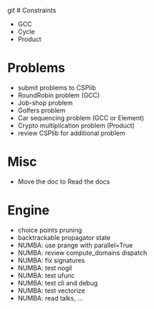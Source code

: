 git # Constraints
- GCC
- Cycle
- Product

# Problems
- submit problems to CSPlib
- RoundRobin problem (GCC)
- Job-shop problem 
- Golfers problem
- Car sequencing problem (GCC or Element)
- Crypto multiplication problem (Product)
- review CSPlib for additional problem

# Misc
- Move the doc to Read the docs

# Engine
- choice points pruning
- backtrackable propagator state
- NUMBA: use prange with parallel=True
- NUMBA: review compute_domains dispatch
- NUMBA: fix signatures
- NUMBA: test nogil
- NUMBA: test ufunc
- NUMBA: test cli and debug
- NUMBA: test vectorize
- NUMBA: read talks, ...
